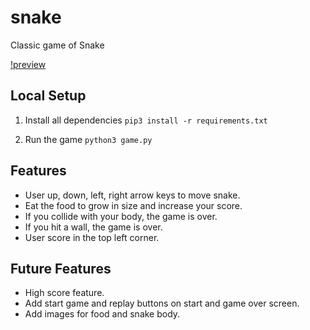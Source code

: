 # snake

Classic game of Snake

[!preview](/images/preview.png)

## Local Setup

1. Install all dependencies
`pip3 install -r requirements.txt`

2. Run the game
`python3 game.py`

## Features

- User up, down, left, right arrow keys to move snake.
- Eat the food to grow in size and increase your score.
- If you collide with your body, the game is over.
- If you hit a wall, the game is over.
- User score in the top left corner.

## Future Features

- High score feature.
- Add start game and replay buttons on start and game over screen.
- Add images for food and snake body.